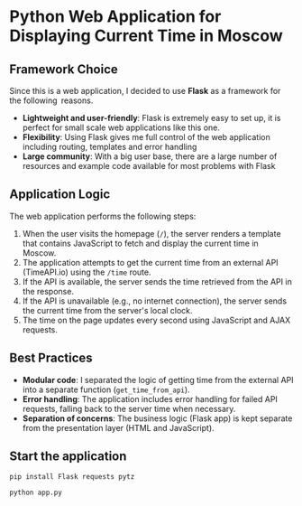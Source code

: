 # Python Web Application for Displaying Current Time in Moscow

## Framework Choice

Since this is a web application, I decided to use **Flask** as a framework for the following reasons.


- **Lightweight and user-friendly**: Flask is extremely easy to set up, it is perfect for small scale web applications like this one.
- **Flexibility**: Using Flask gives me full control of the web application including routing, templates and error handling
- **Large community**: With a big user base, there are a large number of resources and example code available for most problems with Flask

## Application Logic

The web application performs the following steps:
1. When the user visits the homepage (`/`), the server renders a template that contains JavaScript to fetch and display the current time in Moscow.
2. The application attempts to get the current time from an external API (TimeAPI.io) using the `/time` route.
3. If the API is available, the server sends the time retrieved from the API in the response.
4. If the API is unavailable (e.g., no internet connection), the server sends the current time from the server's local clock.
5. The time on the page updates every second using JavaScript and AJAX requests.

## Best Practices

- **Modular code**: I separated the logic of getting time from the external API into a separate function (`get_time_from_api`).
- **Error handling**: The application includes error handling for failed API requests, falling back to the server time when necessary.
- **Separation of concerns**: The business logic (Flask app) is kept separate from the presentation layer (HTML and JavaScript).


## Start the application

`pip install Flask requests pytz`

`python app.py`